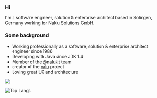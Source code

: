 ### Hi 

I'm a software engineer, solution & enterprise architect based in Solingen, Germany working for Naklu Solutions GmbH.

### Some background

- Working professionally as a software, solution & enterprise architect engineer since 1986
- Developing with Java since JDK 1.4
- Member of the [@nalukit](https://github.com/nalukit) team
- creator of the [nalu](https://github.com/nalkit/nalu) project 
- Loving great UX and architecture

<picture>
  <source 
    srcset="https://github-readme-stats.vercel.app/api?username=frankhossfeld&show_icons=true&theme=dark"
    media="(prefers-color-scheme: dark)"
  />
  <source
    srcset="https://github-readme-stats.vercel.app/api?username=frankhossfeld&show_icons=true"
    media="(prefers-color-scheme: light), (prefers-color-scheme: no-preference)"
  />
  <img src="https://github-readme-stats.vercel.app/api?username=frankhossfeld&show_icons=true" />
</picture>

![Top Langs](https://github-readme-stats.vercel.app/api/top-langs/?username=frankhossfeld&layout=compact&langs_count=8)
